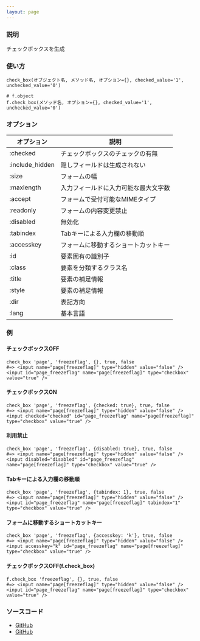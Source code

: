 ```yaml
---
layout: page
---
```


### 説明

チェックボックスを生成

### 使い方

    check_box(オブジェクト名, メソッド名, オプション={}, checked_value='1', unchecked_value='0')

    # f.object
    f.check_box(メソッド名, オプション={}, checked_value='1', unchecked_value='0')

### オプション

| オプション      | 説明                                 |
| --------------- | ------------------------------------ |
| :checked        | チェックボックスのチェックの有無     |
| :include_hidden | 隠しフィールドは生成されない         |
| :size           | フォームの幅                         |
| :maxlength      | 入力フィールドに入力可能な最大文字数 |
| :accept         | フォームで受付可能なMIMEタイプ       |
| :readonly       | フォームの内容変更禁止               |
| :disabled       | 無効化                               |
| :tabindex       | Tabキーによる入力欄の移動順          |
| :accesskey      | フォームに移動するショートカットキー |
| :id             | 要素固有の識別子                     |
| :class          | 要素を分類するクラス名               |
| :title          | 要素の補足情報                       |
| :style          | 要素の補足情報                       |
| :dir            | 表記方向                             |
| :lang           | 基本言語                             |

### 例

#### チェックボックスOFF

    check_box 'page', 'freezeflag', {}, true, false
    #=> <input name="page[freezeflag]" type="hidden" value="false" /><input id="page_freezeflag" name="page[freezeflag]" type="checkbox" value="true" />

#### チェックボックスON

    check_box 'page', 'freezeflag', {checked: true}, true, false
    #=> <input name="page[freezeflag]" type="hidden" value="false" /><input checked="checked" id="page_freezeflag" name="page[freezeflag]" type="checkbox" value="true" />

#### 利用禁止

    check_box 'page', 'freezeflag', {disabled: true}, true, false
    #=> <input name="page[freezeflag]" type="hidden" value="false" /><input disabled="disabled" id="page_freezeflag" name="page[freezeflag]" type="checkbox" value="true" />

#### Tabキーによる入力欄の移動順

    check_box 'page', 'freezeflag', {tabindex: 1}, true, false
    #=> <input name="page[freezeflag]" type="hidden" value="false" /><input id="page_freezeflag" name="page[freezeflag]" tabindex="1" type="checkbox" value="true" />

#### フォームに移動するショートカットキー

    check_box 'page', 'freezeflag', {accesskey: 'k'}, true, false
    #=> <input name="page[freezeflag]" type="hidden" value="false" /><input accesskey="k" id="page_freezeflag" name="page[freezeflag]" type="checkbox" value="true" />

#### チェックボックスOFF(f.check_box)

    f.check_box 'freezeflag', {}, true, false
    #=> <input name="page[freezeflag]" type="hidden" value="false" /><input id="page_freezeflag" name="page[freezeflag]" type="checkbox" value="true" />

### ソースコード

- [GitHub](https://github.com/rails/rails/blob/984c3ef2775781d47efa9f541ce570daa2434a80/actionview/lib/action_view/helpers/form_helper.rb#L1335)
- [GitHub](https://github.com/rails/rails/blob/984c3ef2775781d47efa9f541ce570daa2434a80/actionview/lib/action_view/helpers/form_helper.rb#L2433)
